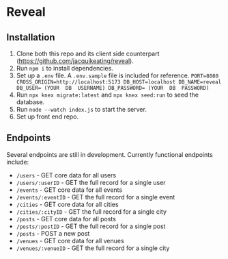 # Reveal

## Installation

1. Clone both this repo and its client side counterpart (https://github.com/jacquikeating/reveal).
2. Run `npm i` to install dependencies.
3. Set up a `.env` file. A `.env.sample` file is included for reference.
   `PORT=8080
CROSS_ORIGIN=http://localhost:5173
DB_HOST=localhost
DB_NAME=reveal
DB_USER= (YOUR  DB  USERNAME)
DB_PASSWORD= (YOUR  DB  PASSWORD)`
4. Run `npx knex migrate:latest` and `npx knex seed:run` to seed the database.
5. Run `node --watch index.js` to start the server.
6. Set up front end repo.

## Endpoints

Several endpoints are still in development. Currently functional endpoints include:

- `/users` - GET core data for all users
- `/users/:userID` - GET the full record for a single user
- `/events` - GET core data for all events
- `/events/:eventID` - GET the full record for a single event
- `/cities` - GET core data for all cities
- `/cities/:cityID` - GET the full record for a single city
- `/posts` - GET core data for all posts
- `/posts/:postID` - GET the full record for a single post
- `/posts` - POST a new post
- `/venues` - GET core data for all venues
- `/venues/:venueID` - GET the full record for a single city
